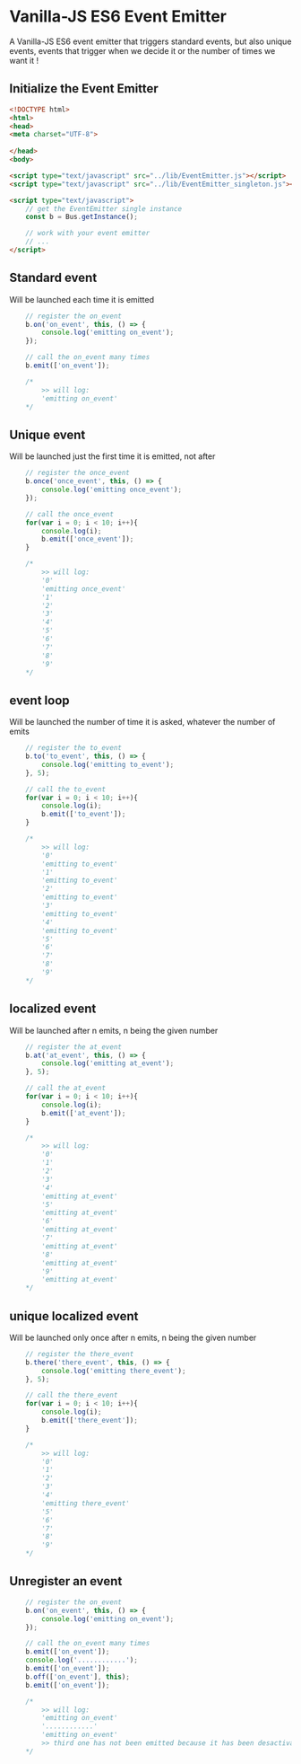 Vanilla-JS ES6 Event Emitter
=====
A Vanilla-JS ES6 event emitter that triggers standard events, but also unique events, events that trigger when we decide it or the number of times we want it !

## Initialize the Event Emitter
```HTML
<!DOCTYPE html>
<html>
<head>
<meta charset="UTF-8">
	
</head>
<body>

<script type="text/javascript" src="../lib/EventEmitter.js"></script>
<script type="text/javascript" src="../lib/EventEmitter_singleton.js"></script>

<script type="text/javascript">
	// get the EventEmitter single instance
	const b = Bus.getInstance();

	// work with your event emitter
	// ...
</script>
```

## Standard event
Will be launched each time it is emitted
```js
	// register the on_event
	b.on('on_event', this, () => {
		console.log('emitting on_event');
	});

	// call the on_event many times
	b.emit(['on_event']);

	/*
		>> will log:
		'emitting on_event'
	*/
```

## Unique event
Will be launched just the first time it is emitted, not after 
```js
	// register the once_event
	b.once('once_event', this, () => {
		console.log('emitting once_event');
	});

	// call the once_event
	for(var i = 0; i < 10; i++){
		console.log(i);
		b.emit(['once_event']);	
	}

	/*
		>> will log:
		'0'
		'emitting once_event'
		'1'
		'2'
		'3'
		'4'
		'5'
		'6'
		'7'
		'8'
		'9'
	*/
```

## event loop
Will be launched the number of time it is asked, whatever the number of emits
```js
	// register the to_event
	b.to('to_event', this, () => {
		console.log('emitting to_event');
	}, 5);

	// call the to_event
	for(var i = 0; i < 10; i++){
		console.log(i);
		b.emit(['to_event']);	
	}

	/*
		>> will log: 
		'0'
		'emitting to_event'
		'1'
		'emitting to_event'
		'2'
		'emitting to_event'
		'3'
		'emitting to_event'
		'4'
		'emitting to_event'
		'5'
		'6'
		'7'
		'8'
		'9'
	*/
```

## localized event
Will be launched after n emits, n being the given number
```js
	// register the at_event
	b.at('at_event', this, () => {
		console.log('emitting at_event');
	}, 5);

	// call the at_event
	for(var i = 0; i < 10; i++){
		console.log(i);
		b.emit(['at_event']);	
	}

	/*
		>> will log: 
		'0'
		'1'
		'2'
		'3'
		'4'
		'emitting at_event'
		'5'
		'emitting at_event'
		'6'
		'emitting at_event'
		'7'
		'emitting at_event'
		'8'
		'emitting at_event'
		'9'
		'emitting at_event'
	*/
```

## unique localized event
Will be launched only once after n emits, n being the given number
```js
	// register the there_event
	b.there('there_event', this, () => {
		console.log('emitting there_event');
	}, 5);

	// call the there_event
	for(var i = 0; i < 10; i++){
		console.log(i);
		b.emit(['there_event']);	
	}

	/*
		>> will log:
		'0'
		'1'
		'2'
		'3'
		'4'
		'emitting there_event'
		'5'
		'6'
		'7'
		'8'
		'9'
	*/
```

## Unregister an event
```js
	// register the on_event
	b.on('on_event', this, () => {
		console.log('emitting on_event');
	});

	// call the on_event many times
	b.emit(['on_event']);
	console.log('............');
	b.emit(['on_event']);
	b.off(['on_event'], this);
	b.emit(['on_event']);

	/*
		>> will log:
		'emitting on_event'
		'............'
		'emitting on_event'
		>> third one has not been emitted because it has been desactivated with off method
	*/
```

